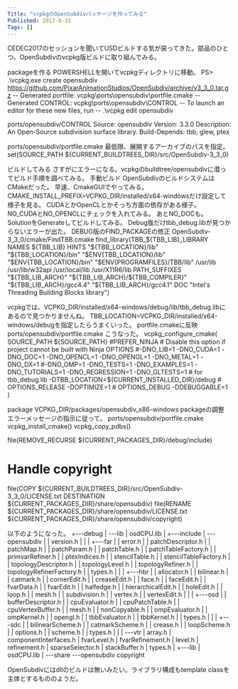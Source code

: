 ```yaml
---
Title: "vcpkgのOpenSubdivパッケージを作ってみる"
Published: 2017-8-31
Tags: []
---
```


CEDEC2017のセッションを聞いてUSDビルドする気が戻ってきた。部品のひとつ、OpenSubdivのvcpkg版ビルドに取り組んでみる。

packageを作る
POWERSHELLを開いてvcpkgディレクトリに移動。
PS> .\vcpkg.exe create opensubdiv https://github.com/PixarAnimationStudios/OpenSubdiv/archive/v3_3_0.tar.gz
-- Generated portfile: vcpkg\ports\opensubdiv\portfile.cmake
-- Generated CONTROL: vcpkg\ports\opensubdiv\CONTROL
-- To launch an editor for these new files, run
--     .\vcpkg edit opensubdiv

ports/opensubdiv/CONTROL
Source: opensubdiv
Version: 3.3.0
Description: An Open-Source subdivision surface library.
Build-Depends: tbb, glew, ptex

ports/opensubdiv/portfile.cmake
最低限、展開するアーカイブのパスを指定。
set(SOURCE_PATH ${CURRENT_BUILDTREES_DIR}/src/OpenSubdiv-3_3_0)

ビルドしてみる
さすがにエラーになる。vcpkgのbuildtree/opensubdivに潜ってビルド手順を調べてみる。
手動ビルド
OpenSubdivのビルドシステムはCMakeだった。
早速、CmakeGUIでやってみる。
CMAKE_INSTALL_PREFIX=VCPKG_DIR/installed/x64-windowsだけ設定して様子を見る。
CUDAとかOpenCLとかそっち方面の依存がある様子。
NO_CUDAとNO_OPENCLにチェックを入れてみる。
あとNO_DOCも。
SolutionをGenerateしてビルドしてみる。
Debug版だけtbb_debug.libが見つからないエラーが出た。
DEBUG版のFIND_PACKAGEの修正
OpenSubdiv-3_3_0/cmake/FindTBB.cmake
    find_library(TBB_${TBB_LIB}_LIBRARY
        NAMES
            ${TBB_LIB}
        HINTS
            "${TBB_LOCATION}/lib"
            "${TBB_LOCATION}/bin"
            "$ENV{TBB_LOCATION}/lib"
            "$ENV{TBB_LOCATION}/bin"
            "$ENV{PROGRAMFILES}/TBB/lib"
            /usr/lib
            /usr/lib/w32api
            /usr/local/lib
            /usr/X11R6/lib
        PATH_SUFFIXES
            "${TBB_LIB_ARCH}"
            "${TBB_LIB_ARCH}/${TBB_COMPILER}"
            "${TBB_LIB_ARCH}/gcc4.4"
            "${TBB_LIB_ARCH}/gcc4.1"
        DOC "Intel's Threading Building Blocks library")

vcpkgでは、VCPKG_DIR/installed/x64-windows/debug/lib/tbb_debug.libにあるので見つかりませんね。
TBB_LOCATION=VCPKG_DIR/installed/x64-windows/debugを指定したらうまくいった。
portfile.cmakeに反映
ports/opensubdiv/portfile.cmake
こうなった。
vcpkg_configure_cmake(
    SOURCE_PATH ${SOURCE_PATH}
    #PREFER_NINJA # Disable this option if project cannot be built with Ninja
    OPTIONS
        #-DNO_LIB=1
        -DNO_CUDA=1
        -DNO_DOC=1
        -DNO_OPENCL=1
        -DNO_OPENGL=1
        -DNO_METAL=1
        -DNO_DX=1
        #-DNO_OMP=1
        -DNO_TESTS=1
        -DNO_EXAMPLES=1
        -DNO_TUTORIALS=1
        -DNO_REGRESSION=1
        -DNO_GLTESTS=1
        # for tbb_debug.lib
        -DTBB_LOCATION=${CURRENT_INSTALLED_DIR}/debug
    # OPTIONS_RELEASE -DOPTIMIZE=1
    # OPTIONS_DEBUG -DDEBUGGABLE=1
)

package
VCPKG_DIR/packages/opensubdiv_x86-windows
packageの調整
エラーメッセージの指示に従って。
ports/opensubdiv/portfile.cmake
vcpkg_install_cmake()
vcpkg_copy_pdbs()

file(REMOVE_RECURSE ${CURRENT_PACKAGES_DIR}/debug/include)

# Handle copyright
file(COPY ${CURRENT_BUILDTREES_DIR}/src/OpenSubdiv-3_3_0/LICENSE.txt DESTINATION ${CURRENT_PACKAGES_DIR}/share/opensubdiv)
file(RENAME ${CURRENT_PACKAGES_DIR}/share/opensubdiv/LICENSE.txt ${CURRENT_PACKAGES_DIR}/share/opensubdiv/copyright)

以下のようになった。
+---debug
|   \---lib
|           osdCPU.lib
|
+---include
|   \---opensubdiv
|       |   version.h
|       |
|       +---far
|       |       error.h
|       |       patchDescriptor.h
|       |       patchMap.h
|       |       patchParam.h
|       |       patchTable.h
|       |       patchTableFactory.h
|       |       primvarRefiner.h
|       |       ptexIndices.h
|       |       stencilTable.h
|       |       stencilTableFactory.h
|       |       topologyDescriptor.h
|       |       topologyLevel.h
|       |       topologyRefiner.h
|       |       topologyRefinerFactory.h
|       |       types.h
|       |
|       +---hbr
|       |       allocator.h
|       |       bilinear.h
|       |       catmark.h
|       |       cornerEdit.h
|       |       creaseEdit.h
|       |       face.h
|       |       faceEdit.h
|       |       fvarData.h
|       |       fvarEdit.h
|       |       halfedge.h
|       |       hierarchicalEdit.h
|       |       holeEdit.h
|       |       loop.h
|       |       mesh.h
|       |       subdivision.h
|       |       vertex.h
|       |       vertexEdit.h
|       |
|       +---osd
|       |       bufferDescriptor.h
|       |       cpuEvaluator.h
|       |       cpuPatchTable.h
|       |       cpuVertexBuffer.h
|       |       mesh.h
|       |       nonCopyable.h
|       |       ompEvaluator.h
|       |       ompKernel.h
|       |       opengl.h
|       |       tbbEvaluator.h
|       |       tbbKernel.h
|       |       types.h
|       |
|       +---sdc
|       |       bilinearScheme.h
|       |       catmarkScheme.h
|       |       crease.h
|       |       loopScheme.h
|       |       options.h
|       |       scheme.h
|       |       types.h
|       |
|       \---vtr
|               array.h
|               componentInterfaces.h
|               fvarLevel.h
|               fvarRefinement.h
|               level.h
|               refinement.h
|               sparseSelector.h
|               stackBuffer.h
|               types.h
|
+---lib
|       osdCPU.lib
|
\---share
    \---opensubdiv
            copyright

OpenSubdivにはdllのビルドは無いみたい。ライブラリ構成もtemplate classを主体とするもののようだ。
